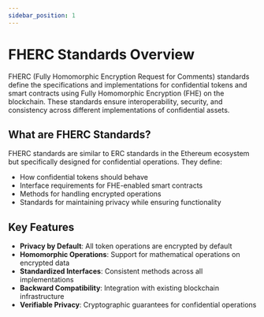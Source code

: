 ```yaml
---
sidebar_position: 1
---
```


# FHERC Standards Overview

FHERC (Fully Homomorphic Encryption Request for Comments) standards define the specifications and implementations for confidential tokens and smart contracts using Fully Homomorphic Encryption (FHE) on the blockchain. These standards ensure interoperability, security, and consistency across different implementations of confidential assets.

## What are FHERC Standards?

FHERC standards are similar to ERC standards in the Ethereum ecosystem but specifically designed for confidential operations. They define:

- How confidential tokens should behave
- Interface requirements for FHE-enabled smart contracts
- Methods for handling encrypted operations
- Standards for maintaining privacy while ensuring functionality

## Key Features

- **Privacy by Default**: All token operations are encrypted by default
- **Homomorphic Operations**: Support for mathematical operations on encrypted data
- **Standardized Interfaces**: Consistent methods across all implementations
- **Backward Compatibility**: Integration with existing blockchain infrastructure
- **Verifiable Privacy**: Cryptographic guarantees for confidential operations 